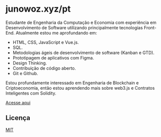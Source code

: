 # junowoz.xyz/pt

Estudante de Engenharia da Computação e Economia com experiência em Desenvolvimento de Software utilizando principalmente tecnologias Front-End. Atualmente estou me aprofundando em:

- HTML, CSS, JavaScript e Vue.js.
- SQL.
- Metodologias ágeis de desenvolvimento de software (Kanban e GTD).
- Prototipagem de aplicativos com Figma.
- Design Thinking.
- Contribuição de código aberto.
- Git e Github.

Estou profundamente interessado em Engenharia de Blockchain e Criptoeconomia, então estou aprendendo mais sobre web3.js e Contratos Inteligentes com Solidity.

[Acesse aqui](https://junowoz.xyz/pt)

## Licença

[MIT](https://choosealicense.com/licenses/mit/)
